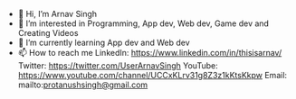 - 👋 Hi, I’m Arnav Singh
- 👀 I’m interested in Programming, App dev, Web dev, Game dev and Creating Videos
- 🌱 I’m currently learning App dev and Web dev
- 📫 How to reach me
LinkedIn: https://www.linkedin.com/in/thisisarnav/
Twitter: https://twitter.com/UserArnavSingh
YouTube: https://www.youtube.com/channel/UCCxKLrv31g8Z3z1kKtsKkpw
Email: mailto:protanushsingh@gmail.com

<!---
ThisIsArnav/ThisIsArnav is a ✨ special ✨ repository because its `README.md` (this file) appears on your GitHub profile.
You can click the Preview link to take a look at your changes.
--->
